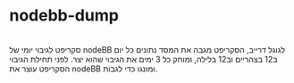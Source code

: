 # nodebb-dump
<br>
סקריפט לגיבוי יומי של nodeBB לגוגל דרייב, הסקריפט מגבה את המסד נתונים כל יום ב12 בצהריים וב12 בלילה, ומוחק כל 3 ימים את הגיבוי שהוא יצר.
לפני תחילת הגיבוי הסקריפט עוצר את nodeBB ומונגו כדי לגבות. 
